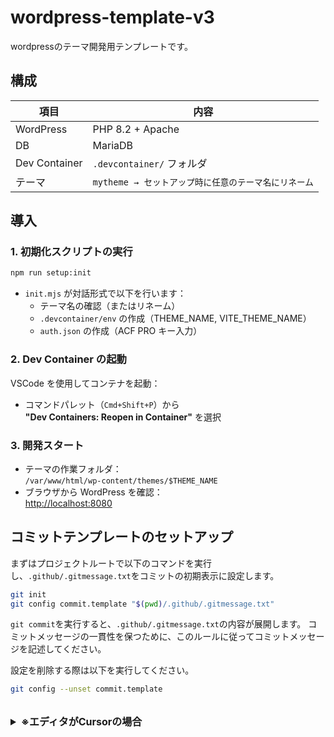 # wordpress-template-v3
wordpressのテーマ開発用テンプレートです。

## 構成

| 項目 | 内容 |
|------|------|
| WordPress | PHP 8.2 + Apache |
| DB | MariaDB |
| Dev Container | `.devcontainer/` フォルダ |
| テーマ | `mytheme → セットアップ時に任意のテーマ名にリネーム` |

## 導入

### 1. 初期化スクリプトの実行
```bash
npm run setup:init
```

- `init.mjs` が対話形式で以下を行います：
  - テーマ名の確認（またはリネーム）
  - `.devcontainer/env` の作成（THEME_NAME, VITE_THEME_NAME）
  - `auth.json` の作成（ACF PRO キー入力）

### 2. Dev Container の起動
VSCode を使用してコンテナを起動：

- コマンドパレット（`Cmd+Shift+P`）から  
  **"Dev Containers: Reopen in Container"** を選択

### 3. 開発スタート
- テーマの作業フォルダ：  
  `/var/www/html/wp-content/themes/$THEME_NAME`
- ブラウザから WordPress を確認：  
  [http://localhost:8080](http://localhost:8080)


## コミットテンプレートのセットアップ

まずはプロジェクトルートで以下のコマンドを実行し、`.github/.gitmessage.txt`をコミットの初期表示に設定します。

```bash
git init
git config commit.template "$(pwd)/.github/.gitmessage.txt"
```

`git commit`を実行すると、`.github/.gitmessage.txt`の内容が展開します。
コミットメッセージの一貫性を保つために、このルールに従ってコミットメッセージを記述してください。

設定を削除する際は以下を実行してください。

```bash
git config --unset commit.template
```
<br>

<details>
<summary style="font-size: 16px; font-weight: bold;">※エディタがCursorの場合</summary>

VSCode の場合、`git commit`を実行すると既存の設定で`.github/.gitmessage.txt`の内容が VSCode 上で展開されますが、Cursor の場合 Vim で展開されます。
編集エディタを変える場合以下の手順で変更してください。

1, アプリケーションまでのフルパスを取得する

```bash
find /Applications -name "Cursor”
```

2, コミットメッセージを編集するエディタをアプリケーションまでのフルパスで指定

```bash
git config --global core.editor “「アプリケーションまでのフルパス」 -—wait”
```

上記のコマンドでエディタの設定ができずエラーになる場合、以下のコマンドで設定してください。

1, 現在の git の編集エディタの設定を確認

```bash
git config --global --get-all core.editor
```

2, 現在の git の編集エディタの設定を削除

```bash
git config --global --unset-all core.editor
```

3, git の編集エディタを設定

```bash
git config --global core.editor “「アプリケーションまでのフルパス」 -—wait”
```

4, 再度`git config --global --get-all core.editor`を実行し、設定が反映されているか確認。

または、

```bash
git config --global --replace-all core.editor "「アプリケーションまでのフルパス」 --wait”
```

で編集エディタの設定を書き換えられます。
</details>
